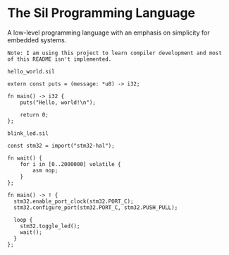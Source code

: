 # The Sil Programming Language

A low-level programming language with an emphasis on simplicity for embedded systems.

`Note: I am using this project to learn compiler development and most of this README isn't implemented.`


`hello_world.sil`
```
extern const puts = (message: *u8) -> i32;

fn main() -> i32 {
    puts("Hello, world!\n");

    return 0;
};
```

`blink_led.sil`
```
const stm32 = import("stm32-hal");

fn wait() {
    for i in [0..2000000] volatile {
        asm nop;
    }
};

fn main() -> ! { 
  stm32.enable_port_clock(stm32.PORT_C);
  stm32.configure_port(stm32.PORT_C, stm32.PUSH_PULL);

  loop {
    stm32.toggle_led();
    wait();
  }
};
```
